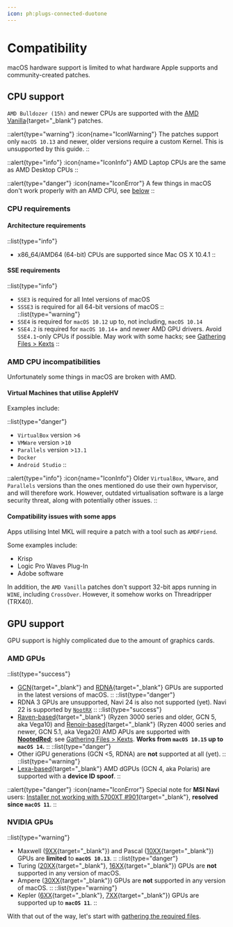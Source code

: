 ```yaml
---
icon: ph:plugs-connected-duotone
---
```


# Compatibility

macOS hardware support is limited to what hardware Apple supports and community-created patches.

## CPU support

`AMD Bulldozer (15h)` and newer CPUs are supported with the [AMD Vanilla](https://github.com/AMD-OSX/AMD_Vanilla){target="_blank"} patches.

::alert{type="warning"}
:icon{name="IconWarning"} The patches support only `macOS 10.13` and newer, older versions require a custom Kernel. This is unsupported by this guide.
::

::alert{type="info"}
:icon{name="IconInfo"} AMD Laptop CPUs are the same as AMD Desktop CPUs
::

::alert{type="danger"}
:icon{name="IconError"} A few things in macOS don't work properly with an AMD CPU, see [below](#amd-cpu-incompatibilities)
::

### CPU requirements

#### Architecture requirements

::list{type="info"}
- x86_64/AMD64 (64-bit) CPUs are supported since Mac OS X 10.4.1
::

#### SSE requirements

::list{type="info"}
- `SSE3` is required for all Intel versions of macOS
- `SSSE3` is required for all 64-bit versions of macOS
::
::list{type="warning"}
- `SSE4` is required for `macOS 10.12` up to, not including, `macOS 10.14`
- `SSE4.2` is required for `macOS 10.14`+ and newer AMD GPU drivers. Avoid `SSE4.1`-only CPUs if possible. May work with some hacks; see [Gathering Files > Kexts](/guide/gatheringfiles/kexts)
::

### AMD CPU incompatibilities

Unfortunately some things in macOS are broken with AMD.

#### Virtual Machines that utilise AppleHV

Examples include:

::list{type="danger"}
- `VirtualBox` version >`6`
- `VMWare` version >`10`
- `Parallels` version >`13.1`
- `Docker`
- `Android Studio`
::

::alert{type="info"}
:icon{name="IconInfo"} Older `VirtualBox`, `VMware`, and `Parallels` versions than the ones mentioned do use their own hypervisor, and will therefore work.
However, outdated virtualisation software is a large security threat, along with potentially other issues.
::

#### Compatibility issues with some apps

Apps utilising Intel MKL will require a patch with a tool such as `AMDFriend`.

Some examples include:

- Krisp
- Logic Pro Waves Plug-In
- Adobe software

In addition, the `AMD Vanilla` patches don't support 32-bit apps running in `WINE`, including `CrossOver`. However, it somehow works on Threadripper (TRX40).

## GPU support

GPU support is highly complicated due to the amount of graphics cards.

### AMD GPUs

::list{type="success"}
- [GCN](https://en.wikipedia.org/wiki/Graphics_Core_Next){target="_blank"} and [RDNA](https://en.wikipedia.org/wiki/RDNA_(microarchitecture)){target="_blank"} GPUs are supported in the latest versions of macOS.
::
::list{type="danger"}
- RDNA 3 GPUs are unsupported, Navi 24 is also not supported (yet). Navi 22 is supported by [`NootRX`](/nootrx)
::
::list{type="success"}
- [Raven-based](https://www.techpowerup.com/gpu-specs/amd-raven.g816){target="_blank"} (Ryzen 3000 series and older, GCN 5, aka Vega10) and [Renoir-based](https://www.techpowerup.com/gpu-specs/amd-renoir.g1058){target="_blank"} (Ryzen 4000 series and newer, GCN 5.1, aka Vega20) AMD APUs are supported with [**NootedRed**](/nootedred); see [Gathering Files > Kexts](/guide/gatheringfiles/kexts). **Works from `macOS 10.15` up to `macOS 14`.**
::
::list{type="danger"}
- Other iGPU generations (GCN <5, RDNA) are **not** supported at all (yet).
::
::list{type="warning"}
- [Lexa-based](https://www.techpowerup.com/gpu-specs/amd-lexa.g806){target="_blank"} AMD dGPUs (GCN 4, aka Polaris) are supported with a **device ID spoof**.
::

::alert{type="danger"}
:icon{name="IconError"} Special note for **MSI Navi** users: [Installer not working with 5700XT #901](https://github.com/acidanthera/bugtracker/issues/901){target="_blank"}, **resolved since `macOS 11`**.
::

### NVIDIA GPUs

::list{type="warning"}
- Maxwell ([9XX](https://en.wikipedia.org/wiki/GeForce_900_series){target="_blank"}) and Pascal ([10XX](https://en.wikipedia.org/wiki/GeForce_10_series){target="_blank"}) GPUs are **limited** to **`macOS 10.13`**.
::
::list{type="danger"}
- Turing ([20XX](https://en.wikipedia.org/wiki/GeForce_20_series){target="_blank"}, [16XX](https://en.wikipedia.org/wiki/GeForce_16_series){target="_blank"}) GPUs are **not** supported in any version of macOS.
- Ampere ([30XX](https://en.wikipedia.org/wiki/GeForce_30_series){target="_blank"}) GPUs are **not** supported in any version of macOS.
::
::list{type="warning"}
- Kepler ([6XX](https://en.wikipedia.org/wiki/GeForce_600_series){target="_blank"}, [7XX](https://en.wikipedia.org/wiki/GeForce_700_series){target="_blank"}) GPUs are supported up to **`macOS 11`**.
::

With that out of the way, let's start with [gathering the required files](/guide/gatheringfiles).
